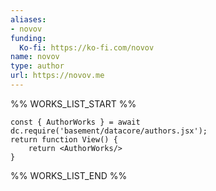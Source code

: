 ```yaml
---
aliases:
- novov
funding:
  Ko-fi: https://ko-fi.com/novov
name: novov
type: author
url: https://novov.me
---
```



%% WORKS_LIST_START %%

```datacorejsx
const { AuthorWorks } = await dc.require('basement/datacore/authors.jsx');
return function View() {
    return <AuthorWorks/>
}
```
%% WORKS_LIST_END %%